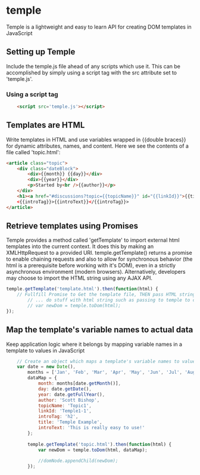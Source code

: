 # temple
Temple is a lightweight and easy to learn API for creating DOM templates in JavaScript

## Setting up Temple
Include the temple.js file ahead of any scripts which use it. This can be accomplished by simply using a script tag with the src attribute set to 'temple.js'.

### Using a script tag
```HTML
    <script src='temple.js'></script>
```

## Templates are HTML
Write templates in HTML and use variables wrapped in {{double braces}} for dynamic attributes, names, and content.
Here we see the contents of a file called 'topic.html':
```HTML
<article class="topic">
    <div class="dateBlock">
        <div>{{month}} {{day}}</div>
        <div>{{year}}</div>
        <p>Started by<br />{{author}}</p>
    </div>
    <h1><a href="#discussions?topic={{topicName}}" id="{{linkId}}">{{title}}</a></h1>
    <{{introTag}}>{{introText}}</{{introTag}}>
</article>
```

## Retrieve templates using Promises
Temple provides a method called 'getTemplate' to import external html templates into the current context. It does this by making an XMLHttpRequest to a provided URI. temple.getTemplate() returns a promise to enable chaining requests and also to allow for synchronous behavior (the html is a prerequisite before working with it's DOM), even in a strictly asynchronous environment (modern browsers). Alternatively, developers may choose to import the HTML string using any AJAX API.
```JavaScript
temple.getTemplate('template.html').then(function(html) {
    // Fullfill Promise to Get the template file, THEN pass HTML string to the callback
        // ... do stuff with html string such as passing to temple to convert to DOM
        // var newDom = temple.toDom(html);
});
```

## Map the template's variable names to actual data
Keep application logic where it belongs by mapping variable names in a template to values in JavaScript
```JavaScript
    // Create an object which maps a template's variable names to values
    var date = new Date(),
        months = ['Jan', 'Feb', 'Mar', 'Apr', 'May', 'Jun', 'Jul', 'Aug', 'Sep', 'Oct', 'Nov', 'Dec'],
        dataMap = {
            month: months[date.getMonth()],
            day: date.getDate(),
            year: date.getFullYear(),
            author: 'Scott Bishop',
            topicName: 'Topic1',
            linkId: 'Temple1-1',
            introTag: 'h2',
            title: 'Temple Example',
            introText: 'This is really easy to use!'
        };
        
        temple.getTemplate('topic.html').then(function(html) {
            var newDom = temple.toDom(html, dataMap);
            
            //domNode.appendChild(newDom);
        });
```

